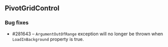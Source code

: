 ## PivotGridControl

### Bug fixes

* \#281643 – `ArgumentOutOfRange` exception will no longer be thrown when `LoadInBackground` property is true.
